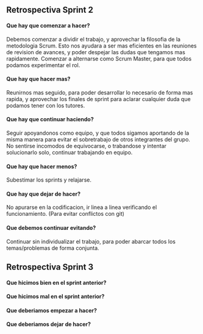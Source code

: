 <h2>Retrospectiva Sprint 2</h2>
<h4>Que hay que comenzar a hacer?</h4>
Debemos comenzar a dividir el trabajo, y aprovechar la filosofia de la metodologia Scrum. Esto nos ayudara a ser mas eficientes en las reuniones de revision de avances, y poder despejar las dudas que tengamos mas rapidamente. Comenzar a alternarse como Scrum Master, para que todos podamos experimentar el rol. 

<h4>Que hay que hacer mas?</h4>
Reunirnos mas seguido, para poder desarrollar lo necesario de forma mas rapida, y aprovechar los finales de sprint para aclarar cualquier duda que podamos tener con los tutores.


<h4>Que hay que continuar haciendo?</h4>
Seguir apoyandonos como equipo, y que todos sigamos aportando de la misma manera para evitar el sobretrabajo de otros integrantes del grupo. No sentirse incomodos de equivocarse, o trabandose y intentar solucionarlo solo, continuar trabajando en equipo.  

<h4>Que hay que hacer menos?</h4>
Subestimar los sprints y relajarse. 


<h4>Que hay que dejar de hacer?</h4>
No apurarse en la codificacion, ir linea a linea verificando el funcionamiento. (Para evitar conflictos con git)

<h4>Que debemos continuar evitando?</h4>
Continuar sin individualizar el trabajo, para poder abarcar todos los temas/problemas de forma conjunta. 


<h2>Retrospectiva Sprint 3</h2>
<h4>Que hicimos bien en el sprint anterior?</h4>



<h4>Que hicimos mal en el sprint anterior?</h4>



<h4>Que deberiamos empezar a hacer?</h4>



<h4>Que deberiamos dejar de hacer?</h4>





